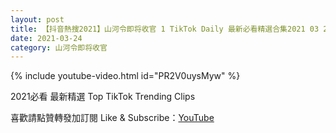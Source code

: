 ```yaml
---
layout: post
title: 【抖音熱搜2021】山河令即将收官 1 TikTok Daily 最新必看精選合集2021 03 24
date: 2021-03-24
category: 山河令即将收官
---
```


{% include youtube-video.html id="PR2V0uysMyw" %}

2021必看 最新精選 Top TikTok Trending Clips

喜歡請點贊轉發加訂閱 Like & Subscribe：[YouTube](https://www.youtube.com/channel/UCAoR7VcanIPd04uEq_GIylA/videos)

